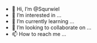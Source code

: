 - 👋 Hi, I’m @Squrwiel
- 👀 I’m interested in ...
- 🌱 I’m currently learning ...
- 💞️ I’m looking to collaborate on ...
- 📫 How to reach me ...

<!---
Squrwiel/Squrwiel is a ✨ special ✨ repository because its `README.md` (this file) appears on your GitHub profile.
You can click the Preview link to take a look at your changes.
--->
